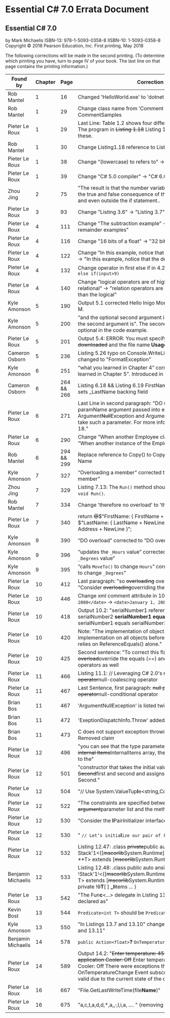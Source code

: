 # Essential C# 7.0 Errata Document

## Essential C# 7.0
by Mark Michaelis
ISBN-13: 978-1-5093-0358-8
IISBN-10: 1-5093-0358-8
Copyright © 2018 Pearson Education, Inc.
First printing, May 2018

The following corrections will be made in the second printing. (To determine which printing you have, turn to page IV of your book. The last line on that page contains the printing information.)

Found by           | Chapter | Page       | Correction                                                                                                                                                        |
------------------ | ------- | ---------- | ----------------------------------------------------------------------------------------------------------------------------------------------------------------- |
Rob Mantel         | 1       | 16         | Changed 'HelloWorld.exe' to 'dotnet run'                                                                                                                          |
Rob Mantel         | 1       | 29         | Change class name from 'Comment Samples' to CommentSamples
Pieter Le Roux     | 1       | 29         | Last Line: Table 1.2 shows four different C# comment types. The program in <s>Listing 1.18</s> Listing 1.19 includes two of these.
Rob Mantel         | 1       | 30         | Change Listing1.18 reference to Listing1.19                                                                                           
Pieter Le Roux     | 1       | 38         | Change "(lowercase) to refers to" -> "(lowercase) refers to" 
Pieter Le Roux     | 1       | 39         | Change "C# 5.0 compiler" -> "C# 6.0 compiler" 
Zhou Jing          | 2       | 75         | "The result is that the number variable is available from both the true and false consequence of the if statement ~~but not~~ and even outside the if statement.. |
Pieter Le Roux     | 3       | 93         | Change "Listing 3.6" -> "Listing 3.7" 
Pieter Le Roux     | 4       | 111        | Change "The subtraction example" -> "The division and remainder examples" 
Pieter Le Roux     | 4       | 116        | Change "16 bits of a float" -> "32 bits of a float"
Pieter Le Roux     | 4       | 122        | Change "In this example, notice that the increment operator" -> "In this example, notice that the decrement operator" 
Pieter Le Roux     | 4       | 132        | Change operator in first else if in 4.22: `else if(input<9)` -> `else if(input>9)` 
Pieter Le Roux     | 4       | 140        | Change "logical operators are of higher precedence than the relational" -> "relation operators are of higher precedence than the logical" 
Kyle Amonson       | 5       | 190        | Output 5.1 corrected Hello Inigo Montoya! Your initials are I. M.
Kyle Amonson       | 5       | 200        | “and the optional second argument is…” corrected to “and the second argument is”.  The second argument is not optional in the code example.
Pieter Le Roux     | 5       | 201        | Output 5.4: ERROR:  You must specify the URL <s>to be downloaded</s> and the file name **Usage:** Downloader.exe <URL> <TargetFileName> 
Cameron Osborn     | 5       | 236        | Listing 5.26 typo on Console.WriteLine "FormateException" changed to "FormatException"                                                                            |
Kyle Amonson       | 6       | 251        | “what you learned in Chapter 4” corrected to “what you learned in Chapter 5”.  Introduced in Listing 5.06                                                         |
Cameron Osborn     | 6       | 264 && 266 | Listing 6.18 && Listing 6.19 FirstName property gets and sets _LastName backing field
Pieter Le Roux     | 6       | 271        | Last Line in second paragraph: "DO use nameof for the paramName argument passed into exceptions like Argument<s>Null</s>Exception and ArgumentNullException that take such a parameter. For more information, see Chapter 18."
Pieter Le Roux     | 6       | 290        | Change "When another Employee class is created" -> "When another instance of the Employee class is created"                                                   
Rob Mantel         | 6       | 294 && 299 | Replace reference to Copy() to CopyTo() and update Listing Name                                                                                                 
Kyle Amonson       | 7       | 327        | “Overloading a member” corrected to “Overriding a member”   
Zhou Jing          | 7       | 329        | Listing 7.13: The `Run()` method should be public, `private void Run()`.                                                                                         
Rob Mantel         | 7       | 334        | Change 'therefore no overload' to 'therefore no override'   
Pieter Le Roux     | 7       | 340        | return <s>@</s>$"FirstName: { FirstName + NewLine }" + $"LastName: { LastName + NewLine }"+ $"Address: { Address + NewLine }";
Kyle Amonson       | 9       | 390        | “DO overload” corrected to “DO override”
Kyle Amonson       | 9       | 396        | “updates the `_Hours` value” corrected to “updates the `_Degrees` value”
Kyle Amonson       | 9       | 395        | “calls `MoveTo()` to change `Hours`” corrected: “calls `MoveTo()` to change `_Degrees`”
Pieter Le Roux     | 10      | 412        | Last paragraph: "so <s>overloading</s> overriding the method" "Consider <s>overloading</s>overriding the ToString() method "
Pieter Le Roux     | 10      | 446        | Change xml comment attribute in 10.17: `<data>January 1, 2000</date>` -> `<date>January 1, 2000</date>`
Pieter Le Roux     | 10      | 418        | Output 10.2: "serialNumber1 reference equals serialNumber2 **serialNumber1 equals serialNumber2** serialNumber1 equals serialNumber3"
Pieter Le Roux     | 10      | 420        | Note: "The implementation of object.Equals(), the default implementation on all objects before <s>overloading</s>overriding, relies on ReferenceEquals() alone."
Pieter Le Roux     | 10      | 425        | Second sentence: "To correct this flaw, it is important to <s>overload</s>override the equals (==) and not equals (!=) operators as well
Pieter Le Roux     | 11      | 466        | Listing 11.1: // Leveraging C# 2.0's <s>null coelesce operator</s>null-coalescing operator
Pieter Le Roux     | 11      | 467        | Last Sentence, first paragraph: <s>null propagation operator</s>null-conditional operator
Brian Bos          | 11      | 467        | 'ArgumentNullException' is listed twice 
Brian Bos          | 11      | 472        | 'ExeptionDispatchInfo.Throw' added missing c to Exception
Brian Bos          | 11      | 473        | C does not support exception throwing as described. Removed claim
Pieter Le Roux     | 12      | 496        | "you can see that the type parameter will be used for the <s>internal Items</s>InternalItems array, the type for the parameter to the"
Pieter Le Roux     | 12      | 501        | "constructor that takes the initial values for both <s>First and Second</s>first and second and assigns them to First and Second."
Pieter Le Roux     | 12      | 504        | "// Use System.ValueTup**l**e<string,Contact> prior to C# 7.0 "
Pieter Le Roux     | 12      | 522        | "The constraints are specified between the <s>argument</s>parameter list and the method body, as shown" 
Pieter Le Roux     | 12      | 530        | "Consider the **I**PairInitializer<in T> interface in Listing 12.45." 
Pieter Le Roux     | 12      | 530        | "  `// Let’s initia`**l**`ize our pair of fruits with an` " 
Pieter Le Roux     | 12      | 532        | Listing 12.47: .class <s>private</s>public auto ansi beforefieldinit Stack'1<([<s>mscorlib</s>System.Runtime]System.IComparable)** **T> extends [<s>mscorlib</s>System.Runtime]System.Object { ... } 
Benjamin Michaelis | 12      | 533        | Listing 12.48: .class public auto ansi beforefieldinit <s>'</s>Stack'1<s>'</s><([<s>mscorlib</s>System.Runtime]System.IComparable) T> extends [<s>mscorlib</s>System.Runtime]System.Object { .field private !<s>0</s>**T**[ ] **_I**<s>i</s>tems ... }
Pieter Le Roux     | 13      | 542        | "The Fun**c**<...> delegate in Listing 13.3, for example, is declared as"
Kevin Bost         | 13      | 544        | `Predicate<int T>` should be `Predicate<in T>`
Kyle Amonson       | 13      | 550        | "In Listings 13.7 and 13.10" changed to "In Listings 13.7 and 13.11"
Benjamin Michaelis | 14      | 578        | `public Action<float>`**?** `OnTemperatureChange { get; set; }`
Pieter Le Roux     | 14      | 589        | Output 14.2: "<s>Enter temperature: 45 Heater: On Error in the application Cooler: Off</s> Enter temperature: 45 Heater: On Cooler: Off There were exceptions thrown by OnTemperatureChange Event subscribers. (Operation is not valid due to the current state of the object.)"
Pieter Le Roux     | 16      | 667        | "File.GetLastWriteTime(file**Name**)"
Pieter Le Roux     | 16      | 675        | "a,c,t,a,d,d,*,a,,<s> </s>,l,i,a, .... " (removing space)
